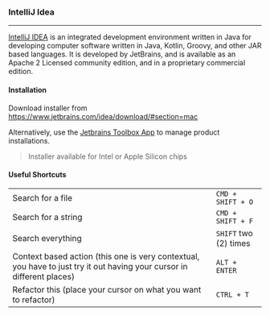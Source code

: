 ### IntelliJ Idea
---
[IntelliJ IDEA](https://www.jetbrains.com/idea/) is an integrated development environment written in Java for developing computer software written in Java, Kotlin, Groovy, and other JAR based languages. It is developed by JetBrains, and is available as an Apache 2 Licensed community edition, and in a proprietary commercial edition.

#### Installation
Download installer from https://www.jetbrains.com/idea/download/#section=mac

Alternatively, use the [Jetbrains Toolbox App](https://www.jetbrains.com/toolbox-app/) to manage product installations.

>Installer available for Intel or Apple Silicon chips

#### Useful Shortcuts
|                                                                                                                        |                     |
|------------------------------------------------------------------------------------------------------------------------|---------------------|
| Search for a file                                                                                                      | `CMD + SHIFT + O`     |
| Search for a string                                                                                                    | `CMD + SHIFT + F`     |
| Search everything                                                                                                      | `SHIFT` two (2) times |
| Context based action (this one is very contextual, you have to just try it out having your cursor in different places) | `ALT + ENTER`         |
| Refactor this (place your cursor on what you want to refactor)                                                         | `CTRL + T`            |
